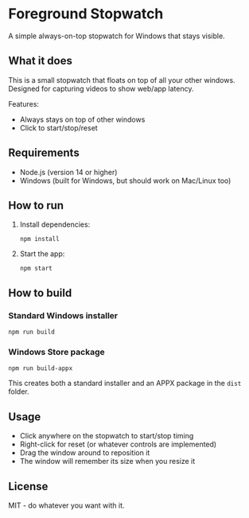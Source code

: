 # Foreground Stopwatch

A simple always-on-top stopwatch for Windows that stays visible.

## What it does

This is a small stopwatch that floats on top of all your other windows. Designed for capturing videos to show web/app latency.

Features:
- Always stays on top of other windows
- Click to start/stop/reset

## Requirements

- Node.js (version 14 or higher)
- Windows (built for Windows, but should work on Mac/Linux too)

## How to run

1. Install dependencies:
   ```
   npm install
   ```

2. Start the app:
   ```
   npm start
   ```

## How to build

### Standard Windows installer
```
npm run build
```

### Windows Store package
```
npm run build-appx
```

This creates both a standard installer and an APPX package in the `dist` folder.

## Usage

- Click anywhere on the stopwatch to start/stop timing
- Right-click for reset (or whatever controls are implemented)
- Drag the window around to reposition it
- The window will remember its size when you resize it

## License

MIT - do whatever you want with it.
